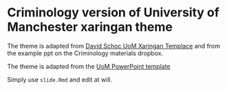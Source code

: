# Criminology version of University of Manchester xaringan theme

The theme is adapted from [David Schoc UoM Xaringan Templace](https://github.com/schochastics/UoM-xaringan) and from the example ppt on the Criminology materials dropbox. 

The theme is adapted from the [UoM PowerPoint template](https://www.staffnet.manchester.ac.uk/brand/visual-identity/guidelines/presentations/) 

Simply use `slide.Rmd` and edit at will. 
